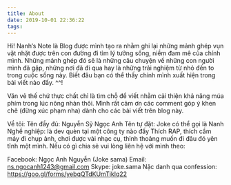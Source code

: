 ```yaml
---
title: About
date: 2019-10-01 22:36:22
tags:
---
```

Hi!
Nanh‘s Note là Blog được mình tạo ra nhằm ghi lại những mảnh ghép vụn vặt nhặt được trên con đường đi tìm lý tưởng sống, niềm đam mê của chính mình. Những mảnh ghép đó sẽ là những câu chuyện về những con người mình đã gặp, những nơi đã đi qua hay là những trải nghiệm từ nhỏ đến to trong cuộc sống này.
Biết đâu bạn có thể thấy chính mình xuất hiện trong bài viết nào đấy. ^^!

Văn vẻ thế chứ thực chất chỉ là tìm chỗ để viết nhằm cải thiện khả năng múa phím trong lúc nông nhàn thôi. Mình rất cảm ơn các comment góp ý khen chê (đừng xúc phạm nha) dành cho các bài viết trên blog này.

Về tôi:
Tên đầy đủ: Nguyễn Sỹ Ngọc Anh
Tên tự đặt: Joke có thể gọi là Nanh
Nghề nghiệp: là dev quèn tại một công ty nào đấy
Thích RAP, thích cầm máy đi chụp ảnh, chơi được vài nhạc cụ, thỉnh thoảng muốn đi đâu đó yên tĩnh một mình.
Nếu có gì chia sẻ vui lòng liên hệ với mình theo:

Facebook: Ngọc Anh Nguyễn (Joke sama)
Email: ns.ngocanh1243@gmail.com
Skype: joke.sama
Nặc danh qua confession: https://goo.gl/forms/yebqQTdKUmTjkIq22